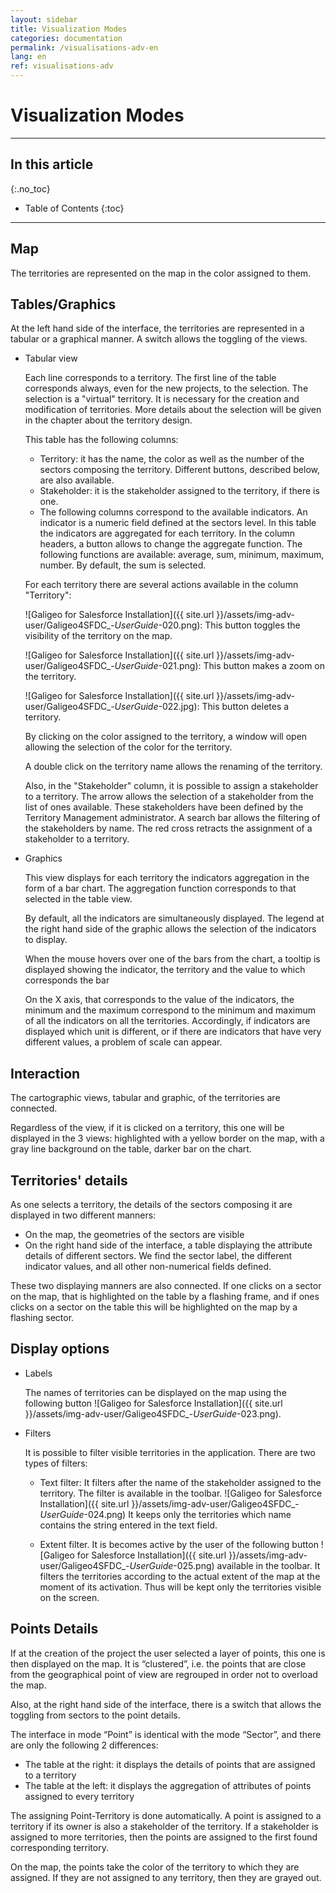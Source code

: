 ```yaml
---
layout: sidebar
title: Visualization Modes
categories: documentation
permalink: /visualisations-adv-en
lang: en
ref: visualisations-adv
---
```


# Visualization Modes

---

## In this article
{:.no_toc}

* Table of Contents
{:toc}

---

## Map

The territories are represented on the map in the color assigned to them.

## Tables/Graphics

At the left hand side of the interface, the territories are represented in a tabular or a graphical manner. A switch allows the toggling of the views.

- Tabular view

	Each line corresponds to a territory. The first line of the table corresponds always, even for the new projects, to the selection. The selection is a "virtual" territory. It is necessary for the creation and modification of territories. More details about the selection will be given in the chapter about the territory design.
	
	This table has the following columns:

	- Territory: it has the name, the color as well as the number of the sectors composing the territory. Different buttons, described below, are also available.
	- Stakeholder: it is the stakeholder assigned to the territory, if there is one.
	- The following columns correspond to the available indicators. An indicator is a numeric field defined at the sectors level. In this table the indicators are aggregated for each territory. In the column headers, a button allows to change the aggregate function. The following functions are available: average, sum, minimum, maximum, number. By default, the sum is selected.

	For each territory there are several actions available in the column "Territory":

	![Galigeo for Salesforce Installation]({{ site.url }}/assets/img-adv-user/Galigeo4SFDC_-_UserGuide_-020.png): This button toggles the visibility of the territory on the map.

	![Galigeo for Salesforce Installation]({{ site.url }}/assets/img-adv-user/Galigeo4SFDC_-_UserGuide_-021.png): This button makes a zoom on the territory.

	![Galigeo for Salesforce Installation]({{ site.url }}/assets/img-adv-user/Galigeo4SFDC_-_UserGuide_-022.jpg): This button deletes a territory.

	By clicking on the color assigned to the territory, a window will open allowing the selection of the color for the territory.
	
	A double click on the territory name allows the renaming of the territory.

	Also, in the "Stakeholder" column, it is possible to assign a stakeholder to a territory. The arrow allows the selection of a stakeholder from the list of ones available. These stakeholders have been defined by the Territory Management administrator. A search bar allows the filtering of the stakeholders by name. The red cross retracts the assignment of a stakeholder to a territory.

- Graphics

	This view displays for each territory the indicators aggregation in the form of a bar chart. The aggregation function corresponds to that selected in the table view.

	By default, all the indicators are simultaneously displayed. The legend at the right hand side of the graphic allows the selection of the indicators to display.

	When the mouse hovers over one of the bars from the chart, a tooltip is displayed showing the indicator, the territory and the value to which corresponds the bar

	On the X axis, that corresponds to the value of the indicators, the minimum and the maximum correspond to the minimum and maximum of all the indicators on all the territories. Accordingly, if indicators are displayed which unit is different, or if there are indicators that have very different values, a problem of scale can appear.

## Interaction

The cartographic views, tabular and graphic, of the territories are connected. 

Regardless of the view, if it is clicked on a territory, this one will be displayed in the 3 views: highlighted with a yellow border on the map, with a gray line background on the table, darker bar on the chart.

## Territories' details

As one selects a territory, the details of the sectors composing it are displayed in two different manners:

- On the map, the geometries of the sectors are visible
- On the right hand side of the interface, a table displaying the attribute details of different sectors. We find the sector label, the different indicator values, and all other non-numerical fields defined.

These two displaying manners are also connected. If one clicks on a sector on the map, that is highlighted on the table by a flashing frame, and if ones clicks on a sector on the table this will be highlighted on the map by a flashing sector.

## Display options

- Labels

	The names of territories can be displayed on the map using the following button ![Galigeo for Salesforce Installation]({{ site.url }}/assets/img-adv-user/Galigeo4SFDC_-_UserGuide_-023.png).

- Filters

	It is possible to filter visible territories in the application. There are two types of filters:

	- Text filter: It filters after the name of the stakeholder assigned to the territory. The filter is available in the toolbar. ![Galigeo for Salesforce Installation]({{ site.url }}/assets/img-adv-user/Galigeo4SFDC_-_UserGuide_-024.png) It keeps only the territories which name contains the string entered in the text field.

  - Extent filter. It is becomes active by the user of the following button ![Galigeo for Salesforce Installation]({{ site.url }}/assets/img-adv-user/Galigeo4SFDC_-_UserGuide_-025.png) available in the toolbar. It filters the territories according to the actual extent of the map at the moment of its activation. Thus will be kept only the territories visible on the screen.

## Points Details

If at the creation of the project the user selected a layer of points, this one is then displayed on the map. It is “clustered”, i.e. the points that are close from the geographical point of view are regrouped in order not to overload the map.

Also, at the right hand side of the interface, there is a switch that allows the toggling from sectors to the point details.

The interface in mode “Point” is identical with the mode “Sector”, and there are only the following 2 differences:

- The table at the right: it displays the details of points that are assigned to a territory
- The table at the left: it displays the aggregation of attributes of points assigned to every territory

The assigning Point-Territory is done automatically. A point is assigned to a territory if its owner is also a stakeholder of the territory. If a stakeholder is assigned to more territories, then the points are assigned to the first found corresponding territory.

On the map, the points take the color of the territory to which they are assigned. If they are not assigned to any territory, then they are grayed out.